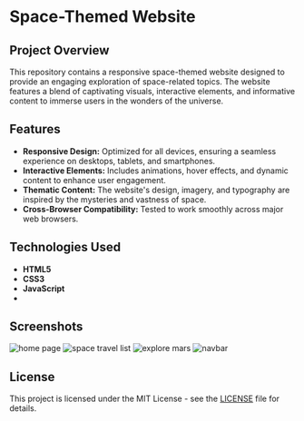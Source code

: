 
# Space-Themed Website

## Project Overview

This repository contains a responsive space-themed website designed to provide an engaging exploration of space-related topics. The website features a blend of captivating visuals, interactive elements, and informative content to immerse users in the wonders of the universe.

## Features

- **Responsive Design:** Optimized for all devices, ensuring a seamless experience on desktops, tablets, and smartphones.
- **Interactive Elements:** Includes animations, hover effects, and dynamic content to enhance user engagement.
- **Thematic Content:** The website's design, imagery, and typography are inspired by the mysteries and vastness of space.
- **Cross-Browser Compatibility:** Tested to work smoothly across major web browsers.

## Technologies Used

- **HTML5**
- **CSS3**
- **JavaScript**
- 
## Screenshots

![home page](https://github.com/user-attachments/assets/e145d1fe-9f77-4f00-a416-57fdfd9413f8)
![space travel list](https://github.com/user-attachments/assets/a0fdd0f2-e020-4657-8c78-bbb6a9abd155)
![explore mars](https://github.com/user-attachments/assets/5b586c57-259e-4b9f-9580-d6304c6025e0)
![navbar](https://github.com/user-attachments/assets/c38a0251-7fe6-4621-8137-013aaeec3fa5)


## License

This project is licensed under the MIT License - see the [LICENSE](LICENSE) file for details.
